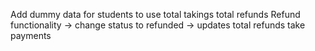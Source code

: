 Add dummy data for students to use
total takings
total refunds
Refund functionality -> change status to refunded -> updates total refunds
take payments
